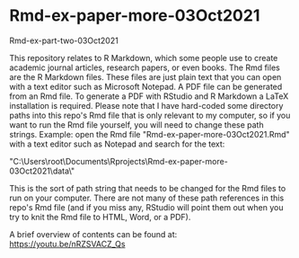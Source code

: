 # Rmd-ex-paper-more-03Oct2021
Rmd-ex-part-two-03Oct2021

This repository relates to R Markdown, which some people use to create academic journal articles, research papers, or even books. The Rmd files are the R Markdown files. These files are just plain text that you can open with a text editor such as Microsoft Notepad. A PDF file can be generated from an Rmd file. To generate a PDF with RStudio and R Markdown a LaTeX installation is required. Please note that I have hard-coded some directory paths into this repo's Rmd file that is only relevant to my computer, so if you want to run the Rmd file yourself, you will need to change these path strings. Example:  open the Rmd file "Rmd-ex-paper-more-03Oct2021.Rmd" with a text editor such as Notepad and search for the text: 

"C:\\Users\\root\\Documents\\Rprojects\\Rmd-ex-paper-more-03Oct2021\\data\\"

This is the sort of path string that needs to be changed for the Rmd files to run on your computer. There are not many of these path references in this repo's Rmd file (and if you miss any, RStudio will point them out when you try to knit the Rmd file to HTML, Word, or a PDF).

A brief overview of contents can be found at: 
<https://youtu.be/nRZSVACZ_Qs>
